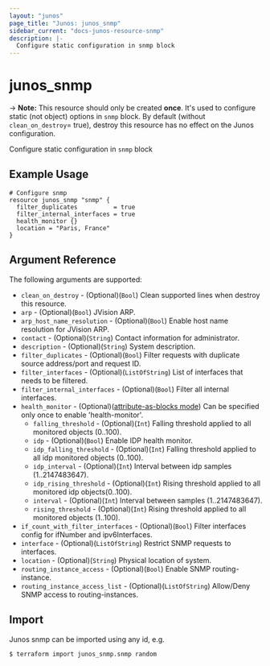```yaml
---
layout: "junos"
page_title: "Junos: junos_snmp"
sidebar_current: "docs-junos-resource-snmp"
description: |-
  Configure static configuration in snmp block
---
```


# junos_snmp

-> **Note:** This resource should only be created **once**. It's used to configure static (not object) options in `snmp` block. By default (without `clean_on_destroy`= true), destroy this resource has no effect on the Junos configuration.  

Configure static configuration in `snmp` block

## Example Usage

```hcl
# Configure snmp
resource junos_snmp "snmp" {
  filter_duplicates          = true
  filter_internal_interfaces = true
  health_monitor {}
  location = "Paris, France"
}
```

## Argument Reference

The following arguments are supported:

* `clean_on_destroy` - (Optional)(`Bool`) Clean supported lines when destroy this resource.
* `arp` - (Optional)(`Bool`) JVision ARP.
* `arp_host_name_resolution` - (Optional)(`Bool`) Enable host name resolution for JVision ARP.
* `contact` - (Optional)(`String`) Contact information for administrator.
* `description` - (Optional)(`String`) System description.
* `filter_duplicates` - (Optional)(`Bool`) Filter requests with duplicate source address/port and request ID.
* `filter_interfaces` - (Optional)(`ListOfString`) List of interfaces that needs to be filtered.
* `filter_internal_interfaces` - (Optional)(`Bool`) Filter all internal interfaces.
* `health_monitor` - (Optional)([attribute-as-blocks mode](https://www.terraform.io/docs/configuration/attr-as-blocks.html)) Can be specified only once to enable 'health-monitor'.
  * `falling_threshold` - (Optional)(`Int`) Falling threshold applied to all monitored objects (0..100).
  * `idp` - (Optional)(`Bool`) Enable IDP health monitor.
  * `idp_falling_threshold` - (Optional)(`Int`) Falling threshold applied to all idp monitored objects (0..100).
  * `idp_interval` - (Optional)(`Int`) Interval between idp samples (1..2147483647).
  * `idp_rising_threshold` - (Optional)(`Int`) Rising threshold applied to all monitored idp objects(0..100).
  * `interval` - (Optional)(`Int`) Interval between samples (1..2147483647).
  * `rising_threshold` - (Optional)(`Int`) Rising threshold applied to all monitored objects (1..100).
* `if_count_with_filter_interfaces` - (Optional)(`Bool`) Filter interfaces config for ifNumber and ipv6Interfaces.
* `interface` - (Optional)(`ListOfString`) Restrict SNMP requests to interfaces.
* `location` - (Optional)(`String`) Physical location of system.
* `routing_instance_access` - (Optional)(`Bool`) Enable SNMP routing-instance.
* `routing_instance_access_list` - (Optional)(`ListOfString`) Allow/Deny SNMP access to routing-instances.

## Import

Junos snmp can be imported using any id, e.g.

```
$ terraform import junos_snmp.snmp random
```
